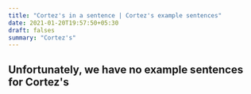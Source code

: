 ```yaml
---
title: "Cortez's in a sentence | Cortez's example sentences"
date: 2021-01-20T19:57:50+05:30
draft: falses
summary: "Cortez's"
---
```

## Unfortunately, we have no example sentences for Cortez's                 
